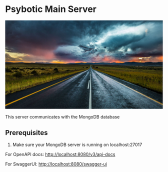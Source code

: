 #  Psybotic Main Server

![Here goes a long road](assets/images/background.jpg "There is still a long road")

This server communicates with the MongoDB database

## Prerequisites
<ol>
<li>Make sure your MongoDB server is running on localhost:27017</li>
</ol>	

For OpenAPI docs: [http://localhost:8080/v3/api-docs](http://localhost:8080/v3/api-docs)

For SwaggerUI: [http://localhost:8080/swagger-ui](http://localhost:8080/swagger-ui)

